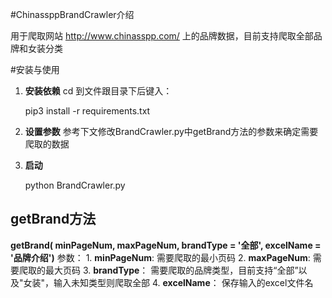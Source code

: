 #ChinassppBrandCrawler介绍

用于爬取网站 http://www.chinasspp.com/ 上的品牌数据，目前支持爬取全部品牌和女装分类

#安装与使用
1. **安装依赖**
	cd 到文件跟目录下后键入：
	
	pip3 install -r requirements.txt
2. **设置参数**
参考下文修改BrandCrawler.py中getBrand方法的参数来确定需要爬取的数据
3. **启动**

	python BrandCrawler.py

## getBrand方法
**getBrand( minPageNum, maxPageNum, brandType = '全部', excelName = '品牌介绍')**
参数：
	1. **minPageNum**: 需要爬取的最小页码
	2.  **maxPageNum**: 需要爬取的最大页码
	3.  **brandType**： 需要爬取的品牌类型，目前支持“全部”以及"女装"，输入未知类型则爬取全部
	4.  **excelName**： 保存输入的excel文件名
